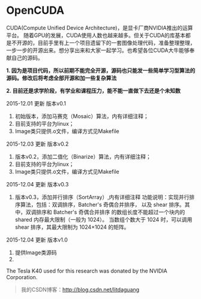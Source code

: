 # OpenCUDA
CUDA(Compute Unified Device Architecture)，是显卡厂商NVIDIA推出的运算平台。
随着GPU的发展，CUDA使用人数也越来越多。但关于CUDA的库基本都是不开源的，目前手里有上一个项目遗留下的一套图像处理代码，准备整理整理，一步一步的开源出来。想分享出来和大家一起学习。也希望各位CUDA大牛能够奉献自己的源码。

**1. 因为是项目代码，所以前期不能完全开源，源码也只能发一些简单学习型算法的源码。修改后将考虑全部开源和加一些复杂算法**

**2. 目前还是求学阶段，有学业和课程压力，能不能一直做下去还是个未知数**

2015-12.01 更新 版本v0.1

1. 初始版本，添加马赛克（Mosaic）算法，内有详细注释；
2. 目前支持的平台为linux；
3. Image类只提供.o文件，编译方式见Makefile

2015-12.03 更新 版本v0.2

1. 版本v0.2，添加二值化（Binarize）算法，内有详细注释；
2. 目前支持的平台为linux；
3. Image类只提供.o文件，编译方式见Makefile

2015-12.04 更新 版本v0.3

1. 版本v0.3，添加并行排序（SortArray）,内有详细注释
功能说明：实现并行排序算法，包括：双调排序，Batcher's 奇偶合并排序，
          以及 shear 排序。其中，双调排序和 Batcher's 奇偶合并排序
          的数组长度不能超过一个块内的 shared 内存最大限制（一般为 1024）。
          当数组个数大于 1024 时，可以调用 shear 排序，其最大限制为 
          1024×1024 的矩阵。

2015-12.04 更新 版本v1.0
1. 提供Image类源码
2.  

The Tesla K40 used for this research was donated by the NVIDIA Corporation.

> 我的CSDN博客：http://blog.csdn.net/litdaguang

